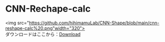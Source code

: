 # CNN-Rechape-calc
<img src="https://github.com/hihimamuLab/CNN-Shape/blob/main/cnn-reshape-calc%20.png"width="320">  
ダウンロードはここから：[Download](https://github.com/hihimamuLab/CNN-Shape/releases/tag/v1.0)

